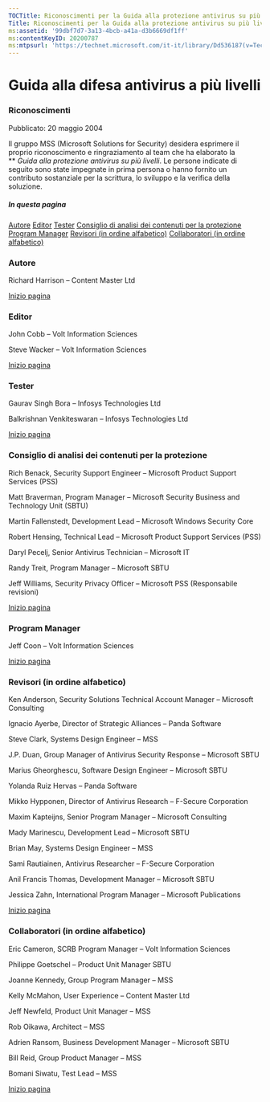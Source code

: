 ```yaml
---
TOCTitle: Riconoscimenti per la Guida alla protezione antivirus su più livelli
Title: Riconoscimenti per la Guida alla protezione antivirus su più livelli
ms:assetid: '99dbf7d7-3a13-4bcb-a41a-d3b6669df1ff'
ms:contentKeyID: 20200787
ms:mtpsurl: 'https://technet.microsoft.com/it-it/library/Dd536187(v=TechNet.10)'
---
```


Guida alla difesa antivirus a più livelli
=========================================

### Riconoscimenti

Pubblicato: 20 maggio 2004

Il gruppo MSS (Microsoft Solutions for Security) desidera esprimere il proprio riconoscimento e ringraziamento al team che ha elaborato la ** *Guida alla protezione antivirus su più livelli*. Le persone indicate di seguito sono state impegnate in prima persona o hanno fornito un contributo sostanziale per la scrittura, lo sviluppo e la verifica della soluzione.

##### In questa pagina

[](#egaa)[Autore](#egaa)
[](#efaa)[Editor](#efaa)
[](#eeaa)[Tester](#eeaa)
[](#edaa)[Consiglio di analisi dei contenuti per la protezione](#edaa)
[](#ecaa)[Program Manager](#ecaa)
[](#ebaa)[Revisori (in ordine alfabetico)](#ebaa)
[](#eaaa)[Collaboratori (in ordine alfabetico)](#eaaa)

### Autore

Richard Harrison – Content Master Ltd

[](#mainsection)[Inizio pagina](#mainsection)

### Editor

John Cobb – Volt Information Sciences

Steve Wacker – Volt Information Sciences

[](#mainsection)[Inizio pagina](#mainsection)

### Tester

Gaurav Singh Bora – Infosys Technologies Ltd

Balkrishnan Venkiteswaran – Infosys Technologies Ltd

[](#mainsection)[Inizio pagina](#mainsection)

### Consiglio di analisi dei contenuti per la protezione

Rich Benack, Security Support Engineer – Microsoft Product Support Services (PSS)

Matt Braverman, Program Manager – Microsoft Security Business and Technology Unit (SBTU)

Martin Fallenstedt, Development Lead – Microsoft Windows Security Core

Robert Hensing, Technical Lead – Microsoft Product Support Services (PSS)

Daryl Pecelj, Senior Antivirus Technician – Microsoft IT

Randy Treit, Program Manager – Microsoft SBTU

Jeff Williams, Security Privacy Officer – Microsoft PSS (Responsabile revisioni)

[](#mainsection)[Inizio pagina](#mainsection)

### Program Manager

Jeff Coon – Volt Information Sciences

[](#mainsection)[Inizio pagina](#mainsection)

### Revisori (in ordine alfabetico)

Ken Anderson, Security Solutions Technical Account Manager – Microsoft Consulting

Ignacio Ayerbe, Director of Strategic Alliances – Panda Software

Steve Clark, Systems Design Engineer – MSS

J.P. Duan, Group Manager of Antivirus Security Response – Microsoft SBTU

Marius Gheorghescu, Software Design Engineer – Microsoft SBTU

Yolanda Ruiz Hervas – Panda Software

Mikko Hypponen, Director of Antivirus Research – F-Secure Corporation

Maxim Kapteijns, Senior Program Manager – Microsoft Consulting

Mady Marinescu, Development Lead – Microsoft SBTU

Brian May, Systems Design Engineer – MSS

Sami Rautiainen, Antivirus Researcher – F-Secure Corporation

Anil Francis Thomas, Development Manager – Microsoft SBTU

Jessica Zahn, International Program Manager – Microsoft Publications

[](#mainsection)[Inizio pagina](#mainsection)

### Collaboratori (in ordine alfabetico)

Eric Cameron, SCRB Program Manager – Volt Information Sciences

Philippe Goetschel – Product Unit Manager SBTU

Joanne Kennedy, Group Program Manager – MSS

Kelly McMahon, User Experience – Content Master Ltd

Jeff Newfeld, Product Unit Manager – MSS

Rob Oikawa, Architect – MSS

Adrien Ransom, Business Development Manager – Microsoft SBTU

Bill Reid, Group Product Manager – MSS

Bomani Siwatu, Test Lead – MSS

[](#mainsection)[Inizio pagina](#mainsection)
